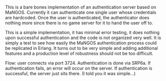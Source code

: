 This is a bare bones implementation of an authentication server based on MaNGOS. Currently it can authenticate one single user whose credentials are hardcoded. Once the user is authenticated, the authenticator does nothing more since there is no game server for it to hand the user off to.

This is a simple implementation, it has minimal error testing, it does nothing upon successful authentication and the code is not organized very well. It is simply a test to see how easily the MaNGOS authentication process could be replicated in Erlang. It turns out to be very simple and adding additional features and a production level of robustness should not be too difficult.

Flow: user connects via port 3724. Authentication is done via SRP6a. If authentication fails, an error will occur on the server. If authentication is successful, the server just sits there. (I told you it was simple...)
